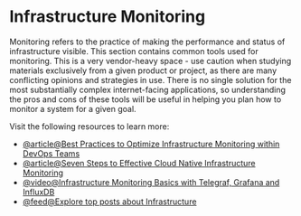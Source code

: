 # Infrastructure Monitoring

Monitoring refers to the practice of making the performance and status of infrastructure visible. This section contains common tools used for monitoring. This is a very vendor-heavy space - use caution when studying materials exclusively from a given product or project, as there are many conflicting opinions and strategies in use. There is no single solution for the most substantially complex internet-facing applications, so understanding the pros and cons of these tools will be useful in helping you plan how to monitor a system for a given goal.

Visit the following resources to learn more:

- [@article@Best Practices to Optimize Infrastructure Monitoring within DevOps Teams](https://thenewstack.io/best-practices-to-optimize-infrastructure-monitoring-within-devops-teams/)
- [@article@Seven Steps to Effective Cloud Native Infrastructure Monitoring](https://thenewstack.io/seven-steps-to-effective-cloud-native-infrastructure-monitoring/)
- [@video@Infrastructure Monitoring Basics with Telegraf, Grafana and InfluxDB](https://www.youtube.com/watch?v=ESub4SAKouI)
- [@feed@Explore top posts about Infrastructure](https://app.daily.dev/tags/infrastructure?ref=roadmapsh)